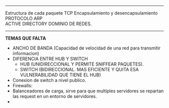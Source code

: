 
---
Estructura de cada paquete TCP
Encapsulamiento y desencapsulamiento
PROTOCOLO ARP  
ACTIVE DIRECTORY
DOMINIO DE REDES.



--- 
**TEMAS QUE FALTA**
- ANCHO DE BANDA (Capacidad de velocidad de una red para transmitir informacion)
- DIFERENCIA ENTRE HUB Y SWITCH 
	- HUB (UNIDIRECCIONAL Y PERMITE SNIFFEAR PAQUETES).
	- SWITCH (BIDIRECCIONAL. MAS EFICIENTE Y QUITA ESA VULNERABILIDAD QUE TIENE EL HUB)
- Conexion de switch a nivel publico.
- Firewalls: 
- Balanceadores de carga, sirve para que multiples servidores se repartan las request en un entorno de servidores.
- 
